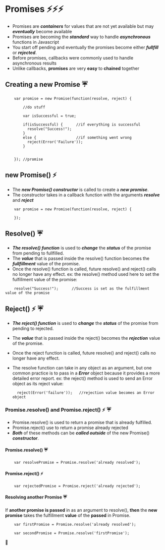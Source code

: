 # Promises  :zap::zap::zap:
- Promises are ___containers___ for values that are not yet available but may ___eventually___ become available
- Promises are becoming the ___standard___ way to handle ___asynchronous___ functions in Javascript
- You start off pending and eventually the promises become either ___fullfill___ or ___rejected___.
- Before promises, callbacks were commonly used to handle asynchronous results
- Unlike callbacks, __promises__ are very __easy__ to __chained__ together

## Creating a new Promise :umbrella:

```
    var promise = new Promise(function(resolve, reject) {
        
        //do stuff
        
        var isSuccessful = true;
        
        if(isSuccessful) {      //if everything is successful
          resolve("Success!");
        }
        else {                  //if something went wrong
          reject(Error('Failure'));
        }
        
        
    }); //promise

```

## new Promise() :zap:
- The ___new Promise() constructor___ is called to create a ___new promise___.
- The constructor takes in a callback function with the arguments ***resolve*** and ***reject***

```
    var promise = new Promise(function(resolve, reject) {
    
    });
```

## Resolve() :umbrella:
- ___The resolve() function___ is used to ___change___ the ___status___ of the promise from pending to fullfilled.
- The ___value___ that is passed inside the resolve() function becomes the ___fullfillment___ value of the promise.
- Once the resolve() function is called, future resolve() and reject() calls no longer have any effect.
ex:
  the resolve() method used here to set the fulfillment value of the promise:

```
    resolve("Success!");      //Success is set as the fulfillment value of the promise
```
## Reject() :zap: :umbrella:
- ___The reject() function___ is used to ___change___ the ___status___ of the promise from pending to rejected.
- The ___value___ that is passed inside the reject() becomes the ___rejection___ value of the promise.
- Once the reject function is called, future resolve() and reject() calls no longer have any effect.
- The resolve function can take in any object as an argument, but one common practice is to pass in a ***Error*** object
  because it provides a more detailed error report.
ex:
  the reject() method is used to send an Error object as its reject value:
  
  ```   
    reject(Error('failure'));   //rejection value becomes an Error object
  
  ```
 
### Promise.resolve() and Promise.reject()  :zap: :umbrella:
- Promise.resolve() is used to return a promise that is already fulfilled.
- Promise.reject() use to return a promise already rejected
- ___Both___ of these methods can be ___called outside___ of the new Promise() ___constructor___.

#### Promise.resolve()  :umbrella:

```
    var resolvePromise = Promise.resolve('already resolved');
```

#### Promise.reject()   :zap:

```
    var rejectedPromise = Promise.reject('already rejected');
```

#### Resolving another Promise  :umbrella:
If __another promise is passed__ in as an argument to resolve(), __then__ the __new promise__ takes the fulfillment __value__ of the __passed__ in Promise.

```
    var firstPromise = Promise.resolve('already resolved');
    
    var secondPromise = Promise.resolve('firstPromise');
```

:100:


  
  













